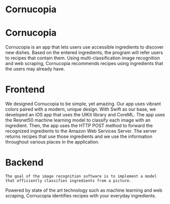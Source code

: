 # Cornucopia
# Cornucopia
Cornucopia is an app that lets users use accessible ingredients to discover new dishes. Based on the entered ingredients, the program will refer users to recipes that contain them. Using multi-classification image recognition and web scraping, Cornucopia recommends recipes using ingredients that the users may already have.

# Frontend
We designed Cornucopia to be simple, yet amazing. Our app uses vibrant colors paired with a modern, unique design. With Swift as our base, we developed an iOS app that uses the UIKit library and CoreML. The app uses the Resnet50 machine learning model to classify each image with an ingredient. Then, the app uses the HTTP POST method to forward the recognized ingredients to the Amazon Web Services Server. The server returns recipes that use those ingredients and we use the information throughout various places in the application.

# Backend
	The goal of the image recognition software is to implement a model that efficiently classifies ingredients from a picture.   
Powered by state of the art technology such as machine learning and web scraping, Cornucopia identifies recipes with your everyday ingredients.


